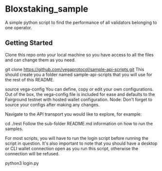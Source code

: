 # Bloxstaking_sample

A simple python script to find the performance of all validators belonging to one operator. 


## Getting Started
Clone this repo onto your local machine so you have access to all the files and can change them as you need.

git clone https://github.com/vegaprotocol/sample-api-scripts.git
This should create you a folder named sample-api-scripts that you will use for the rest of this README.


source vega-config
You can define, copy or edit your own configurations. Out of the box, the vega-config file is included for ease and defaults to the Fairground testnet with hosted wallet configuration. Node: Don't forget to source your configs after making any changes.

Navigate to the API transport you would like to explore, for example:

cd ./rest
Follow the sub-folder README.md information on how to run the samples.

For most scripts, you will have to run the login script before running the script in question. It's also important to note that you should have a desktop or CLI wallet connection open as you run this script, otherwise the connection will be refused.

  python3 login.py
